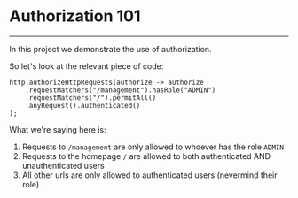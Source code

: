 # Authorization 101
---

In this project we demonstrate the use of authorization.

So let's look at the relevant piece of code:
```
http.authorizeHttpRequests(authorize -> authorize
    .requestMatchers("/management").hasRole("ADMIN")
    .requestMatchers("/").permitAll()
    .anyRequest().authenticated()
);
```

What we're saying here is:
1. Requests to `/management` are only allowed to whoever has the role `ADMIN`
2. Requests to the homepage `/` are allowed to both authenticated AND unauthenticated users
3. All other urls are only allowed to authenticated users (nevermind their role)


